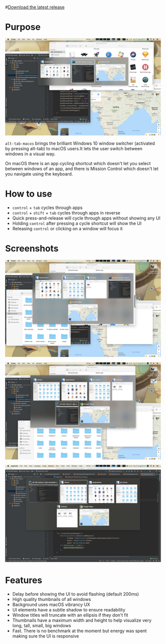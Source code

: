 #[Download the latest release](https://github.com/lwouis/alt-tab-macos/releases/latest/download/alt-tab-macos.zip)

# Purpose

[![Screenshot](docs/img/alt-tab-macos/3%20windows%20-%201%20line.png)](docs/img/alt-tab-macos/3%20windows%20-%201%20line.png)

`alt-tab-macos` brings the brilliant Windows 10 window switcher (activated by pressing alt-tab) to macOS users.It lets the user switch between windows in a visual way.

On macOS there is an app cycling shortcut which doesn't let you select between windows of an app, and there is Mission Control which doesn't let you navigate using the keyboard.

# How to use

* `control` + `tab` cycles through apps
* `control` + `shift` + `tab` cycles through apps in reverse
* Quick press-and-release will cycle through apps without showing any UI
* Holding `control` after pressing a cycle shortcut will show the UI
* Releasing `control` or clicking on a window will focus it

# Screenshots

[![Screenshot](docs/img/alt-tab-macos/5%20windows%20-%202%20lines.png)](docs/img/alt-tab-macos/5%20windows%20-%202%20lines.png)

[![Screenshot](docs/img/alt-tab-macos/6%20windows%20-%202%20lines.png)](docs/img/alt-tab-macos/6%20windows%20-%202%20lines.png)

[![Screenshot](docs/img/alt-tab-macos/dark-background.png)](docs/img/alt-tab-macos/dark-background.png)

# Features

* Delay before showing the UI to avoid flashing (default 200ms)
* High quality thumbnails of all windows
* Background uses macOS vibrancy UX
* UI elements have a subtle shadow to ensure readability
* Window titles will truncate with an ellipsis if they don't fit
* Thumbnails have a maximum width and height to help visualize very long, tall, small, big windows
* Fast. There is no benchmark at the moment but energy was spent making sure the UI is responsive
